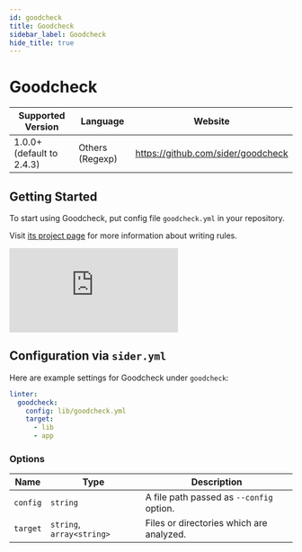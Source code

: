 ```yaml
---
id: goodcheck
title: Goodcheck
sidebar_label: Goodcheck
hide_title: true
---
```


# Goodcheck

| Supported Version         | Language        | Website                            |
| ------------------------- | --------------- | ---------------------------------- |
| 1.0.0+ (default to 2.4.3) | Others (Regexp) | https://github.com/sider/goodcheck |

## Getting Started

To start using Goodcheck, put config file `goodcheck.yml` in your repository.

Visit [its project page](https://github.com/sider/goodcheck#goodcheckyml) for more information about writing rules.

<div class="Video">
 <iframe class="Video__iframe" src="https://www.youtube.com/embed/8Zpm2gguE1M" frameborder="0" allowfullscreen></iframe>
</div>

## Configuration via `sider.yml`

Here are example settings for Goodcheck under `goodcheck`:

```yaml
linter:
  goodcheck:
    config: lib/goodcheck.yml
    target:
      - lib
      - app
```

### Options

| Name     | Type                      | Description                              |
| -------- | ------------------------- | ---------------------------------------- |
| `config` | `string`                  | A file path passed as `--config` option. |
| `target` | `string`, `array<string>` | Files or directories which are analyzed. |
